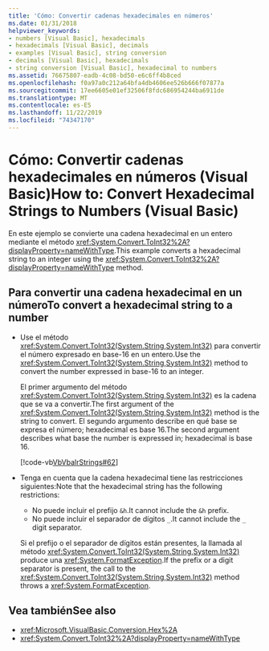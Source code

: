 ```yaml
---
title: 'Cómo: Convertir cadenas hexadecimales en números'
ms.date: 01/31/2018
helpviewer_keywords:
- numbers [Visual Basic], hexadecimals
- hexadecimals [Visual Basic], decimals
- examples [Visual Basic], string conversion
- decimals [Visual Basic], hexadecimals
- string conversion [Visual Basic], hexadecimal to numbers
ms.assetid: 76675807-eadb-4c08-bd50-e6c6ff4b8ced
ms.openlocfilehash: f0a97a0c212a64bfa4db4606ee526b666f07877a
ms.sourcegitcommit: 17ee6605e01ef32506f8fdc686954244ba6911de
ms.translationtype: MT
ms.contentlocale: es-ES
ms.lasthandoff: 11/22/2019
ms.locfileid: "74347170"
---
```

# <a name="how-to-convert-hexadecimal-strings-to-numbers-visual-basic"></a><span data-ttu-id="53f73-102">Cómo: Convertir cadenas hexadecimales en números (Visual Basic)</span><span class="sxs-lookup"><span data-stu-id="53f73-102">How to: Convert Hexadecimal Strings to Numbers (Visual Basic)</span></span>

<span data-ttu-id="53f73-103">En este ejemplo se convierte una cadena hexadecimal en un entero mediante el método <xref:System.Convert.ToInt32%2A?displayProperty=nameWithType>.</span><span class="sxs-lookup"><span data-stu-id="53f73-103">This example converts a hexadecimal string to an integer using the <xref:System.Convert.ToInt32%2A?displayProperty=nameWithType> method.</span></span>

## <a name="to-convert-a-hexadecimal-string-to-a-number"></a><span data-ttu-id="53f73-104">Para convertir una cadena hexadecimal en un número</span><span class="sxs-lookup"><span data-stu-id="53f73-104">To convert a hexadecimal string to a number</span></span>

- <span data-ttu-id="53f73-105">Use el método <xref:System.Convert.ToInt32(System.String,System.Int32)> para convertir el número expresado en base-16 en un entero.</span><span class="sxs-lookup"><span data-stu-id="53f73-105">Use the <xref:System.Convert.ToInt32(System.String,System.Int32)> method to convert the number expressed in base-16 to an integer.</span></span>

  <span data-ttu-id="53f73-106">El primer argumento del método <xref:System.Convert.ToInt32(System.String,System.Int32)> es la cadena que se va a convertir.</span><span class="sxs-lookup"><span data-stu-id="53f73-106">The first argument of the <xref:System.Convert.ToInt32(System.String,System.Int32)> method is the string to convert.</span></span> <span data-ttu-id="53f73-107">El segundo argumento describe en qué base se expresa el número; hexadecimal es base 16.</span><span class="sxs-lookup"><span data-stu-id="53f73-107">The second argument describes what base the number is expressed in; hexadecimal is base 16.</span></span>

  [!code-vb[VbVbalrStrings#62](~/samples/snippets/visualbasic/VS_Snippets_VBCSharp/VbVbalrStrings/VB/Class2.vb#62)]

- <span data-ttu-id="53f73-108">Tenga en cuenta que la cadena hexadecimal tiene las restricciones siguientes:</span><span class="sxs-lookup"><span data-stu-id="53f73-108">Note that the hexadecimal string has the following restrictions:</span></span>

  - <span data-ttu-id="53f73-109">No puede incluir el prefijo `&h`.</span><span class="sxs-lookup"><span data-stu-id="53f73-109">It cannot include the `&h` prefix.</span></span>
  - <span data-ttu-id="53f73-110">No puede incluir el separador de dígitos `_`.</span><span class="sxs-lookup"><span data-stu-id="53f73-110">It cannot include the `_` digit separator.</span></span>

  <span data-ttu-id="53f73-111">Si el prefijo o el separador de dígitos están presentes, la llamada al método <xref:System.Convert.ToInt32(System.String,System.Int32)> produce una <xref:System.FormatException>.</span><span class="sxs-lookup"><span data-stu-id="53f73-111">If the prefix or a digit separator is present, the call to the <xref:System.Convert.ToInt32(System.String,System.Int32)> method throws a <xref:System.FormatException>.</span></span>

## <a name="see-also"></a><span data-ttu-id="53f73-112">Vea también</span><span class="sxs-lookup"><span data-stu-id="53f73-112">See also</span></span>

- <xref:Microsoft.VisualBasic.Conversion.Hex%2A>
- <xref:System.Convert.ToInt32%2A?displayProperty=nameWithType>
